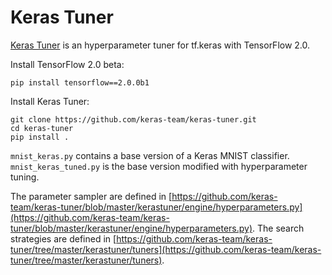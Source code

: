 # Keras Tuner

[Keras Tuner](https://github.com/keras-team/keras-tuner) is an hyperparameter tuner for tf.keras with TensorFlow 2.0.

Install TensorFlow 2.0 beta:

	pip install tensorflow==2.0.0b1

Install Keras Tuner:

	git clone https://github.com/keras-team/keras-tuner.git
	cd keras-tuner
	pip install .

`mnist_keras.py` contains a base version of a Keras MNIST classifier. 
`mnist_keras_tuned.py` is the base version modified with hyperparameter tuning.

The parameter sampler are defined in [https://github.com/keras-team/keras-tuner/blob/master/kerastuner/engine/hyperparameters.py](https://github.com/keras-team/keras-tuner/blob/master/kerastuner/engine/hyperparameters.py).
The search strategies are defined in [https://github.com/keras-team/keras-tuner/tree/master/kerastuner/tuners](https://github.com/keras-team/keras-tuner/tree/master/kerastuner/tuners).